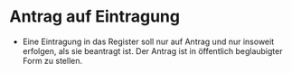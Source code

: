 # Antrag auf Eintragung

- Eine Eintragung in das Register soll nur auf Antrag und nur insoweit erfolgen, als sie beantragt ist. Der Antrag ist in öffentlich beglaubigter Form zu stellen.

